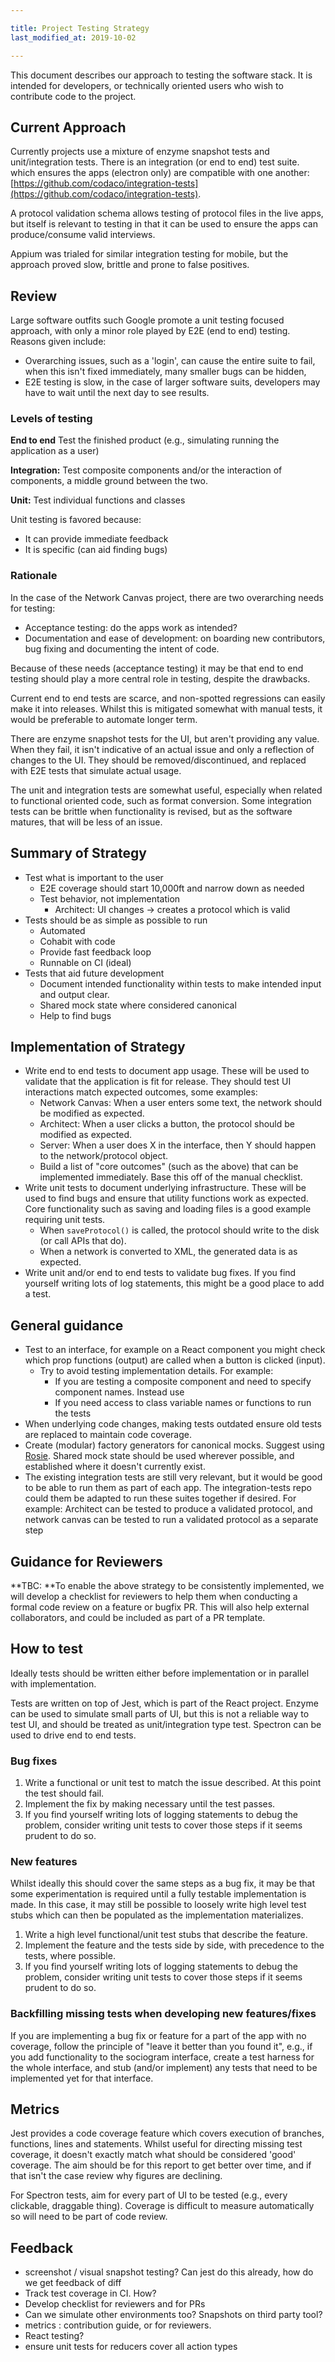 ```yaml
---

title: Project Testing Strategy
last_modified_at: 2019-10-02

---
```


This document describes our approach to testing the software stack. It is intended for developers, or technically oriented users who wish to contribute code to the project.

## Current Approach

Currently projects use a mixture of enzyme snapshot tests and unit/integration tests. There is an integration (or end to end) test suite. which ensures the apps (electron only) are compatible with one another: [https://github.com/codaco/integration-tests](https://github.com/codaco/integration-tests).

A protocol validation schema allows testing of protocol files in the live apps, but itself is relevant to testing in that it can be used to ensure the apps can produce/consume valid interviews.

Appium was trialed for similar integration testing for mobile, but the approach proved slow, brittle and prone to false positives.

## Review

Large software outfits such Google promote a unit testing focused approach, with only a minor role played by E2E (end to end) testing. Reasons given include:

*   Overarching issues, such as a 'login', can cause the entire suite to fail, when this isn't fixed immediately, many smaller bugs can be hidden,
*   E2E testing is slow, in the case of larger software suits, developers may have to wait until the next day to see results.


### Levels of testing

**End to end**
Test the finished product (e.g., simulating running the application as a user)

**Integration:**
Test composite components and/or the interaction of components, a middle ground between the two.

**Unit:**
Test individual functions and classes

Unit testing is favored because:

*   It can provide immediate feedback
*   It is specific (can aid finding bugs)


### Rationale

In the case of the Network Canvas project, there are two overarching needs for testing:

*   Acceptance testing: do the apps work as intended?
*   Documentation and ease of development: on boarding new contributors, bug fixing and documenting the intent of code.

Because of these needs (acceptance testing) it may be that end to end testing should play a more central role in testing, despite the drawbacks.

Current end to end tests are scarce, and non-spotted regressions can easily make it into releases. Whilst this is mitigated somewhat with manual tests, it would be preferable to automate longer term.

There are enzyme snapshot tests for the UI, but aren't providing any value. When they fail, it isn't indicative of an actual issue and only a reflection of changes to the UI. They should be removed/discontinued, and replaced with E2E tests that simulate actual usage.

The unit and integration tests are somewhat useful, especially when related to functional oriented code, such as format conversion. Some integration tests can be brittle when functionality is revised, but as the software matures, that will be less of an issue.


## Summary of Strategy

*   Test what is important to the user
    *   E2E coverage should start 10,000ft and narrow down as needed
    *   Test behavior, not implementation
        *   Architect: UI changes -> creates a protocol which is valid
*   Tests should be as simple as possible to run
    *   Automated
    *   Cohabit with code
    *   Provide fast feedback loop
    *   Runnable on CI (ideal)
*   Tests that aid future development
    *   Document intended functionality within tests to make intended input and output clear.
    *   Shared mock state where considered canonical
    *   Help to find bugs


## Implementation of Strategy

*   Write end to end tests to document app usage. These will be used to validate that the application is fit for release. They should test UI interactions match expected outcomes, some examples:
    *   Network Canvas: When a user enters some text, the network should be modified as expected.
    *   Architect: When a user clicks a button, the protocol should be modified as expected.
    *   Server: When a user does X in the interface, then Y should happen to the network/protocol object.
    *   Build a list of "core outcomes" (such as the above) that can be implemented immediately. Base this off of the manual checklist.
*   Write unit tests to document underlying infrastructure. These will be used to find bugs and ensure that utility functions work as expected. Core functionality such as saving and loading files is a good example requiring unit tests.
    *   When `saveProtocol()` is called, the protocol should write to the disk (or call APIs that do).
    *   When a network is converted to XML, the generated data is as expected.
*   Write unit and/or end to end tests to validate bug fixes. If you find yourself writing lots of log statements, this might be a good place to add a test.


## General guidance

*   Test to an interface, for example on a React component you might check which prop functions (output) are called when a button is clicked (input).
    *   Try to avoid testing implementation details. For example:
        *   If you are testing a composite component and need to specify component names. Instead use 
        *   If you need access to class variable names or functions to run the tests
*   When underlying code changes, making tests outdated ensure old tests are replaced to maintain code coverage.
*   Create (modular) factory generators for canonical mocks. Suggest using [Rosie](https://github.com/rosiejs/rosie). Shared mock state should be used wherever possible, and established where it doesn't currently exist.
*   The existing integration tests are still very relevant, but it would be good to be able to run them as part of each app. The integration-tests repo could them be adapted to run these suites together if desired. For example: Architect can be tested to produce a validated protocol, and network canvas can be tested to run a validated protocol as a separate step


## Guidance for Reviewers

**TBC: **To enable the above strategy to be consistently implemented, we will develop a checklist for reviewers to help them when conducting a formal code review on a feature or bugfix PR. This will also help external collaborators, and could be included as part of a PR template.

## How to test

Ideally tests should be written either before implementation or in parallel with implementation.

Tests are written on top of Jest, which is part of the React project. Enzyme can be used to simulate small parts of UI, but this is not a reliable way to test UI, and should be treated as unit/integration type test. Spectron can be used to drive end to end tests.


### Bug fixes

1. Write a functional or unit test to match the issue described. At this point the test should fail.
2. Implement the fix by making necessary until the test passes.
3. If you find yourself writing lots of logging statements to debug the problem, consider writing unit tests to cover those steps if it seems prudent to do so.

### New features

Whilst ideally this should cover the same steps as a bug fix, it may be that some experimentation is required until a fully testable implementation is made. In this case, it may still be possible to loosely write high level test stubs which can then be populated as the implementation materializes.



1. Write a high level functional/unit test stubs that describe the feature.
2. Implement the feature and the tests side by side, with precedence to the tests, where possible.
3. If you find yourself writing lots of logging statements to debug the problem, consider writing unit tests to cover those steps if it seems prudent to do so.

### Backfilling missing tests when developing new features/fixes

If you are implementing a bug fix or feature for a part of the app with no coverage, follow the principle of "leave it better than you found it", e.g., if you add functionality to the sociogram interface, create a test harness for the whole interface, and stub (and/or implement) any tests that need to be implemented yet for that interface.

## Metrics

Jest provides a code coverage feature which covers execution of branches, functions, lines and statements. Whilst useful for directing missing test coverage, it doesn't exactly match what should be considered 'good' coverage. The aim should be for this report to get better over time, and if that isn't the case review why figures are declining.

For Spectron tests, aim for every part of UI to be tested (e.g., every clickable, draggable thing). Coverage is difficult to measure automatically so will need to be part of code review.


## Feedback

*   screenshot / visual snapshot testing? Can jest do this already, how do we get feedback of diff
*   Track test coverage in CI. How?
*   Develop checklist for reviewers and for PRs
*   Can we simulate other environments too? Snapshots on third party tool?
*   metrics : contribution guide, or for reviewers.
*   React testing?
*   ensure unit tests for reducers cover all action types
